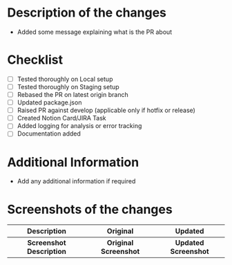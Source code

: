 # Description of the changes

- Added some message explaining what is the PR about

# Checklist

- [ ] Tested thoroughly on Local setup
- [ ] Tested thoroughly on Staging setup
- [ ] Rebased the PR on latest origin branch
- [ ] Updated package.json
- [ ] Raised PR against develop (applicable only if hotfix or release)
- [ ] Created Notion Card/JIRA Task
- [ ] Added logging for analysis or error tracking
- [ ] Documentation added

# Additional Information

- Add any additional information if required

# Screenshots of the changes

|        Description         |        Original         |        Updated         |
| :------------------------: | :---------------------: | :--------------------: |
| **Screenshot Description** | **Original Screenshot** | **Updated Screenshot** |
